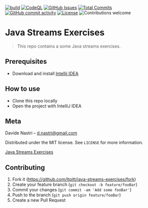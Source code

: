 [![build](https://github.com/ltpitt/java-streams-exercises/workflows/build/badge.svg)](https://github.com/ltpitt/java-streams-exercises/actions?query=workflow%3Abuild)
[![CodeQL](https://github.com/ltpitt/java-streams-exercises/workflows/CodeQL/badge.svg)](https://github.com/ltpitt/java-streams-exercises/actions?query=workflow%3ACodeQL)
[![GitHub Issues](https://img.shields.io/github/issues-raw/ltpitt/java-streams-exercises)](https://github.com/ltpitt/java-streams-exercises/issues)
[![Total Commits](https://img.shields.io/github/last-commit/ltpitt/java-streams-exercises)](https://github.com/ltpitt/java-streams-exercises/commits)
[![GitHub commit activity](https://img.shields.io/github/commit-activity/4w/ltpitt/java-streams-exercises?foo=bar)](https://github.com/ltpitt/java-streams-exercises/commits)
[![License](https://img.shields.io/badge/license-MIT-blue.svg)](https://github.com/ltpitt/java-streams-exercises/blob/master/LICENSE)
![Contributions welcome](https://img.shields.io/badge/contributions-welcome-orange.svg)

# Java Streams Exercises
> This repo contains a some Java streams exercises.

## Prerequisites

- Download and install [Intellij IDEA](https://www.jetbrains.com/idea/download)

## How to use

- Clone this repo locally
- Open the project with IntelliJ IDEA

## Meta

Davide Nastri – d.nastri@gmail.com

Distributed under the MIT license. See ``LICENSE`` for more information.

[Java Streams Exercises](https://github.com/ltpitt/java-streams-exercises)

## Contributing

1. Fork it (<https://github.com/ltpitt/java-streams-exercises/fork>)
2. Create your feature branch (`git checkout -b feature/fooBar`)
3. Commit your changes (`git commit -am 'Add some fooBar'`)
4. Push to the branch (`git push origin feature/fooBar`)
5. Create a new Pull Request
